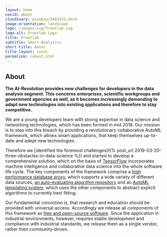 ```yaml
---
layout: home
navid: about
cloudinary: pixabay/2462431-dark
image-orientation: landscape
logo: /images/svg/frootlab.svg
logo-alt: Frootlab Logo
title: Frootlab
subtitle: Smart Analytics
short-title: About
title-layout: inset
permalink: /about.html
---
```


## About

**The AI-Revolution provides new challenges for developers in the data analysis
segment. This concerns enterprises, scientific workgroups and government
agencies as well, as it becomes increasingly demanding to adapt new technologies
into existing applications and therefore to stay competitive.**

We are a young developers team with strong expertise in data science and
networking technologies, which has been formed in mid 2018. Our mission is to
step into this breach by providing a revolutionary collaborative AutoML
framework, which allows smart applications, that keep themselves up-to-date and
adept new technologies.

Therefore we [identified the foremost challenges]({% post_url
2019-03-20-three-obstacles-in-data-science %}) and started to develop a
comprehensive solution, which on the basis of
[TensorFlow](https://www.tensorflow.org/) incorporates machine intelligence and
collaborative data science into the whole software life cycle. The key
components of the framework comprise a [high performance database
proxy](pandora.html), which supports a wide variety of different data sources,
[an auto-evaluating algorithm repository](motley.html) and an [AutoML templating
system](nemoa.html), which uses the other components to abstract explicit
algorithms to currently best fitting.

Our fundamental conviction is, that research and education should be provided
with universal access. Accordingly we release all components of this framework
as [free and open-source
software](https://en.wikipedia.org/wiki/Free_and_open-source_software). Since
the application in industrial environments, however, requires stable development
and compliance with industrial standards, we release them as a single vendor,
rather then community-driven.
